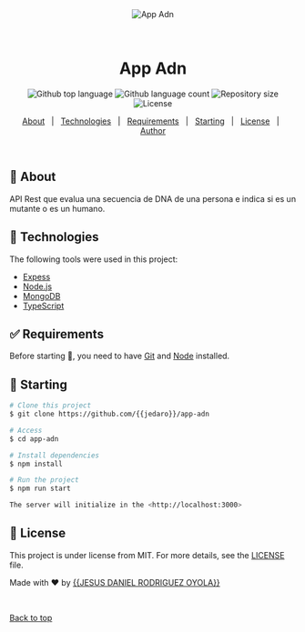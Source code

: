 <div align="center" id="top"> 
  <img src="./.github/app.gif" alt="App Adn" />

  &#xa0;

  <!-- <a href="https://appadn.netlify.app">Demo</a> -->
</div>

<h1 align="center">App Adn</h1>

<p align="center">
  <img alt="Github top language" src="https://img.shields.io/github/languages/top/{{jedaro}}/app-adn?color=56BEB8">

  <img alt="Github language count" src="https://img.shields.io/github/languages/count/{{jedaro}}/app-adn?color=56BEB8">

  <img alt="Repository size" src="https://img.shields.io/github/repo-size/{{jedaro}}/app-adn?color=56BEB8">

  <img alt="License" src="https://img.shields.io/github/license/{{jedaro}}/app-adn?color=56BEB8">

  <!-- <img alt="Github issues" src="https://img.shields.io/github/issues/{{YOUR_GITHUB_USERNAME}}/app-adn?color=56BEB8" /> -->

  <!-- <img alt="Github forks" src="https://img.shields.io/github/forks/{{YOUR_GITHUB_USERNAME}}/app-adn?color=56BEB8" /> -->

  <!-- <img alt="Github stars" src="https://img.shields.io/github/stars/{{YOUR_GITHUB_USERNAME}}/app-adn?color=56BEB8" /> -->
</p>

<!-- Status -->

<!-- <h4 align="center"> 
	🚧  App Adn 🚀 Under construction...  🚧
</h4> 

<hr> -->

<p align="center">
  <a href="#dart-about">About</a> &#xa0; | &#xa0; 
  <a href="#rocket-technologies">Technologies</a> &#xa0; | &#xa0;
  <a href="#white_check_mark-requirements">Requirements</a> &#xa0; | &#xa0;
  <a href="#checkered_flag-starting">Starting</a> &#xa0; | &#xa0;
  <a href="#memo-license">License</a> &#xa0; | &#xa0;
  <a href="https://github.com/{{jedaro}}" target="_blank">Author</a>
</p>

<br>

## :dart: About ##

API Rest que evalua una secuencia de DNA de una persona e indica si es un mutante o es un humano. 


## :rocket: Technologies ##

The following tools were used in this project:

- [Expess](https://expressjs.com/es/)
- [Node.js](https://nodejs.org/en/)
- [MongoDB](https://www.mongodb.com/es)
- [TypeScript](https://www.typescriptlang.org/)

## :white_check_mark: Requirements ##

Before starting :checkered_flag:, you need to have [Git](https://git-scm.com) and [Node](https://nodejs.org/en/) installed.

## :checkered_flag: Starting ##

```bash
# Clone this project
$ git clone https://github.com/{{jedaro}}/app-adn

# Access
$ cd app-adn

# Install dependencies
$ npm install

# Run the project
$ npm run start

The server will initialize in the <http://localhost:3000>
```

## :memo: License ##

This project is under license from MIT. For more details, see the [LICENSE](LICENSE.md) file.


Made with :heart: by <a href="https://github.com/{{jedaro}}" target="_blank">{{JESUS DANIEL RODRIGUEZ OYOLA}}</a>

&#xa0;

<a href="#top">Back to top</a>

